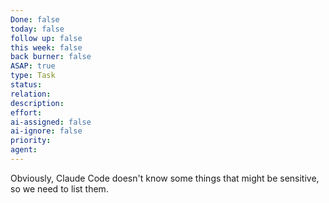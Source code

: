 ```yaml
---
Done: false
today: false
follow up: false
this week: false
back burner: false
ASAP: true
type: Task
status:
relation:
description:
effort:
ai-assigned: false
ai-ignore: false
priority:
agent:
---
```

Obviously, Claude Code doesn't know some things that might be sensitive, so we need to list them. 